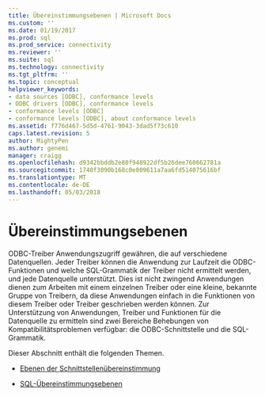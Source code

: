 ```yaml
---
title: Übereinstimmungsebenen | Microsoft Docs
ms.custom: ''
ms.date: 01/19/2017
ms.prod: sql
ms.prod_service: connectivity
ms.reviewer: ''
ms.suite: sql
ms.technology: connectivity
ms.tgt_pltfrm: ''
ms.topic: conceptual
helpviewer_keywords:
- data sources [ODBC], conformance levels
- ODBC drivers [ODBC], conformance levels
- conformance levels [ODBC]
- conformance levels [ODBC], about conformance levels
ms.assetid: f776d467-5d5d-4761-9043-3dad5f73c610
caps.latest.revision: 5
author: MightyPen
ms.author: genemi
manager: craigg
ms.openlocfilehash: d9342bbddb2e80f948922df5b26dee760662781a
ms.sourcegitcommit: 1740f3090b168c0e809611a7aa6fd514075616bf
ms.translationtype: MT
ms.contentlocale: de-DE
ms.lasthandoff: 05/03/2018
---
```

# <a name="conformance-levels"></a>Übereinstimmungsebenen
ODBC-Treiber Anwendungszugriff gewähren, die auf verschiedene Datenquellen. Jeder Treiber können die Anwendung zur Laufzeit die ODBC-Funktionen und welche SQL-Grammatik der Treiber nicht ermittelt werden, und jede Datenquelle unterstützt. Dies ist nicht zwingend Anwendungen dienen zum Arbeiten mit einem einzelnen Treiber oder eine kleine, bekannte Gruppe von Treibern, da diese Anwendungen einfach in die Funktionen von diesem Treiber oder Treiber geschrieben werden können. Zur Unterstützung von Anwendungen, Treiber und Funktionen für die Datenquelle zu ermitteln sind zwei Bereiche Behebungen von Kompatibilitätsproblemen verfügbar: die ODBC-Schnittstelle und die SQL-Grammatik.  
  
 Dieser Abschnitt enthält die folgenden Themen.  
  
-   [Ebenen der Schnittstellenübereinstimmung](../../../odbc/reference/develop-app/interface-conformance-levels.md)  
  
-   [SQL-Übereinstimmungsebenen](../../../odbc/reference/develop-app/sql-conformance-levels.md)
